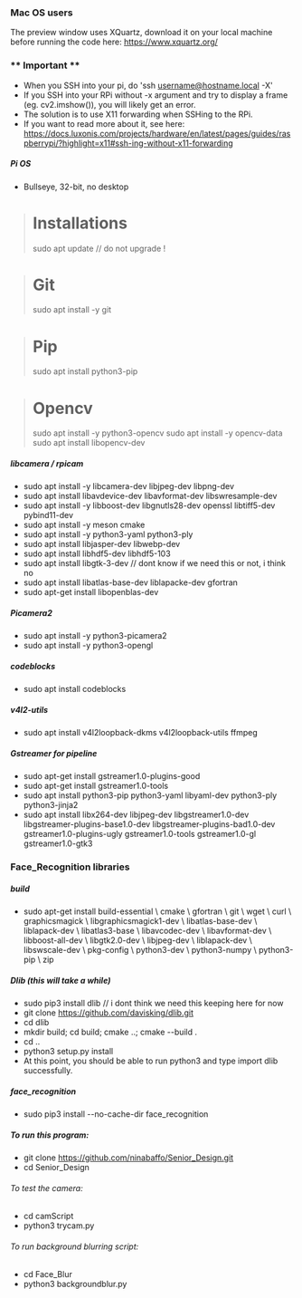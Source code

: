 ### Mac OS users
The preview window uses XQuartz, download it on your local machine before running the code here: https://www.xquartz.org/

### ** Important **
- When you SSH into your pi, do 'ssh username@hostname.local -X' 
- If you SSH into your RPi without -x argument and try to display a frame (eg. cv2.imshow()), you will likely get an error. 
- The solution is to use X11 forwarding when SSHing to the RPi.
- If you want to read more about it, see here: https://docs.luxonis.com/projects/hardware/en/latest/pages/guides/raspberrypi/?highlight=x11#ssh-ing-without-x11-forwarding

##### Pi OS
- Bullseye, 32-bit, no desktop

> # Installations
> sudo apt update                    // do not upgrade !

> # Git
> sudo apt install -y git

> # Pip
> sudo apt install python3-pip

> # Opencv
> sudo apt install -y python3-opencv
> sudo apt install -y opencv-data
> sudo apt install libopencv-dev

##### libcamera / rpicam
- sudo apt install -y libcamera-dev libjpeg-dev libpng-dev
- sudo apt install libavdevice-dev libavformat-dev libswresample-dev
- sudo apt install -y libboost-dev libgnutls28-dev openssl libtiff5-dev pybind11-dev
- sudo apt install -y meson cmake
- sudo apt install -y python3-yaml python3-ply
- sudo apt install libjasper-dev libwebp-dev
- sudo apt install libhdf5-dev libhdf5-103
- sudo apt install libgtk-3-dev       // dont know if we need this or not, i think no
- sudo apt install libatlas-base-dev liblapacke-dev gfortran
- sudo apt-get install libopenblas-dev

##### Picamera2 
- sudo apt install -y python3-picamera2
- sudo apt install -y python3-opengl

##### codeblocks 
- sudo apt install codeblocks

#####  v4l2-utils 
- sudo apt install v4l2loopback-dkms v4l2loopback-utils ffmpeg

##### Gstreamer for pipeline
- sudo apt-get install gstreamer1.0-plugins-good
- sudo apt-get install gstreamer1.0-tools
- sudo apt install python3-pip python3-yaml libyaml-dev python3-ply python3-jinja2
- sudo apt install libx264-dev libjpeg-dev libgstreamer1.0-dev libgstreamer-plugins-base1.0-dev libgstreamer-plugins-bad1.0-dev gstreamer1.0-plugins-ugly gstreamer1.0-tools gstreamer1.0-gl gstreamer1.0-gtk3

### Face_Recognition libraries 

##### build
- sudo apt-get install build-essential \ cmake \ gfortran \ git \ wget \ curl \ graphicsmagick \ libgraphicsmagick1-dev \ libatlas-base-dev \ liblapack-dev \ libatlas3-base \ libavcodec-dev \ libavformat-dev \ libboost-all-dev \ libgtk2.0-dev \ libjpeg-dev \ liblapack-dev \ libswscale-dev \ pkg-config \ python3-dev \ python3-numpy \ python3-pip \ zip

##### Dlib (this will take a while)
- sudo pip3 install dlib       // i dont think we need this keeping here for now
- git clone https://github.com/davisking/dlib.git
- cd dlib
- mkdir build; cd build; cmake ..; cmake --build .
- cd ..
- python3 setup.py install
- At this point, you should be able to run python3 and type import dlib successfully.

##### face_recognition
- sudo pip3 install --no-cache-dir face_recognition

##### To run this program: 
- git clone https://github.com/ninabaffo/Senior_Design.git
- cd Senior_Design
###### To test the camera:
- cd camScript
- python3 trycam.py
###### To run background blurring script:
- cd Face_Blur
- python3 backgroundblur.py
